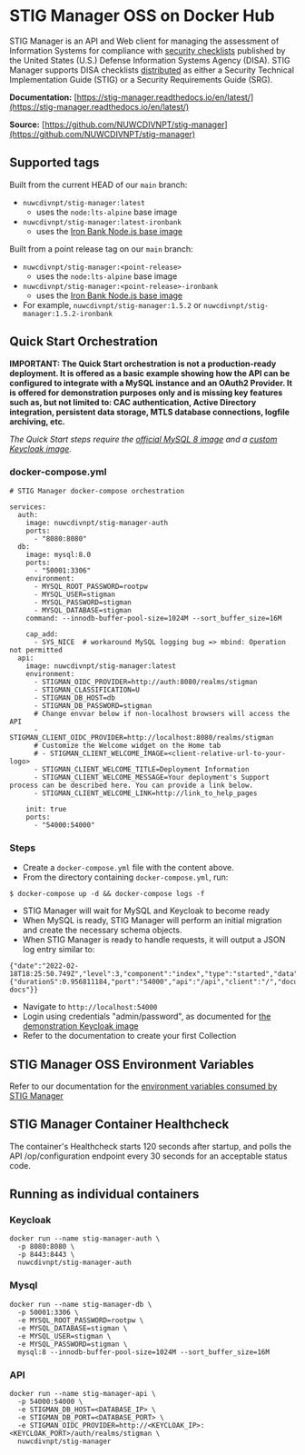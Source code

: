 # STIG Manager OSS on Docker Hub

STIG Manager is an API and Web client for managing the assessment of Information Systems for compliance with [security checklists](https://public.cyber.mil/stigs/) published by the United States (U.S.) Defense Information Systems Agency (DISA). STIG Manager supports DISA checklists [distributed](https://public.cyber.mil/stigs/downloads/) as either a Security Technical Implementation Guide (STIG) or a Security Requirements Guide (SRG).

**Documentation:** [https://stig-manager.readthedocs.io/en/latest/](https://stig-manager.readthedocs.io/en/latest/)

**Source:** [https://github.com/NUWCDIVNPT/stig-manager](https://github.com/NUWCDIVNPT/stig-manager)

## Supported tags

Built from the current HEAD of our `main` branch: 
  - `nuwcdivnpt/stig-manager:latest`
    - uses the `node:lts-alpine` base image
  - `nuwcdivnpt/stig-manager:latest-ironbank`
    - uses the [Iron Bank Node.js base image](https://repo1.dso.mil/dsop/opensource/nodejs/nodejs18/)


Built from a point release tag on our `main` branch:
  - `nuwcdivnpt/stig-manager:<point-release>`
    - uses the `node:lts-alpine` base image
  - `nuwcdivnpt/stig-manager:<point-release>-ironbank`
    - uses the [Iron Bank Node.js base image](https://repo1.dso.mil/dsop/opensource/nodejs/nodejs18/)
  - For example, `nuwcdivnpt/stig-manager:1.5.2` or `nuwcdivnpt/stig-manager:1.5.2-ironbank`

## Quick Start Orchestration

**IMPORTANT: The Quick Start orchestration is not a production-ready deployment. It is offered as a basic example showing how the API can be configured to integrate with a MySQL instance and an OAuth2 Provider. It is offered for demonstration purposes only and is missing key features such as, but not limited to: CAC authentication, Active Directory integration, persistent data storage, MTLS database connections, logfile archiving, etc.**

*The Quick Start steps require the [official MySQL 8 image](https://hub.docker.com/_/mysql) and a [custom Keycloak image](https://hub.docker.com/r/nuwcdivnpt/stig-manager-auth).*

### docker-compose.yml
```
# STIG Manager docker-compose orchestration

services:
  auth:
    image: nuwcdivnpt/stig-manager-auth
    ports:
      - "8080:8080"
  db:
    image: mysql:8.0
    ports:
      - "50001:3306"
    environment:
      - MYSQL_ROOT_PASSWORD=rootpw
      - MYSQL_USER=stigman
      - MYSQL_PASSWORD=stigman
      - MYSQL_DATABASE=stigman
    command: --innodb-buffer-pool-size=1024M --sort_buffer_size=16M 

    cap_add:
      - SYS_NICE  # workaround MySQL logging bug => mbind: Operation not permitted 
  api:
    image: nuwcdivnpt/stig-manager:latest
    environment:
      - STIGMAN_OIDC_PROVIDER=http://auth:8080/realms/stigman
      - STIGMAN_CLASSIFICATION=U
      - STIGMAN_DB_HOST=db
      - STIGMAN_DB_PASSWORD=stigman
      # Change envvar below if non-localhost browsers will access the API
      - STIGMAN_CLIENT_OIDC_PROVIDER=http://localhost:8080/realms/stigman
      # Customize the Welcome widget on the Home tab
      # - STIGMAN_CLIENT_WELCOME_IMAGE=<client-relative-url-to-your-logo>
      - STIGMAN_CLIENT_WELCOME_TITLE=Deployment Information
      - STIGMAN_CLIENT_WELCOME_MESSAGE=Your deployment's Support process can be described here. You can provide a link below.
      - STIGMAN_CLIENT_WELCOME_LINK=http://link_to_help_pages

    init: true
    ports:
      - "54000:54000"
```
### Steps
- Create a ```docker-compose.yml``` file with the content above.
- From the directory containing ```docker-compose.yml```, run:
```
$ docker-compose up -d && docker-compose logs -f
```
- STIG Manager will wait for MySQL and Keycloak to become ready
- When MySQL is ready, STIG Manager will perform an initial migration and create the necessary schema objects.
- When STIG Manager is ready to handle requests, it will output a JSON log entry similar to:
```
{"date":"2022-02-18T18:25:50.749Z","level":3,"component":"index","type":"started","data":{"durationS":0.956811184,"port":"54000","api":"/api","client":"/","documentation":"/docs","swagger":"/api-docs"}}
```
- Navigate to ```http://localhost:54000```
- Login using credentials "admin/password", as documented for [the demonstration Keycloak image](https://hub.docker.com/r/nuwcdivnpt/stig-manager-auth)
- Refer to the documentation to create your first Collection

## STIG Manager OSS Environment Variables

Refer to our documentation for the [environment variables consumed by STIG Manager](https://stig-manager.readthedocs.io/en/latest/installation-and-setup/environment-variables.html) 

## STIG Manager Container Healthcheck

The container's Healthcheck starts 120 seconds after startup, and polls the API /op/configuration endpoint every 30 seconds for an acceptable status code.

## Running as individual containers
### Keycloak
```
docker run --name stig-manager-auth \
  -p 8080:8080 \
  -p 8443:8443 \
  nuwcdivnpt/stig-manager-auth
```

### Mysql
```
docker run --name stig-manager-db \
  -p 50001:3306 \
  -e MYSQL_ROOT_PASSWORD=rootpw \
  -e MYSQL_DATABASE=stigman \
  -e MYSQL_USER=stigman \
  -e MYSQL_PASSWORD=stigman \
  mysql:8 --innodb-buffer-pool-size=1024M --sort_buffer_size=16M
```

### API
```
docker run --name stig-manager-api \
  -p 54000:54000 \
  -e STIGMAN_DB_HOST=<DATABASE_IP> \
  -e STIGMAN_DB_PORT=<DATABASE_PORT> \
  -e STIGMAN_OIDC_PROVIDER=http://<KEYCLOAK_IP>:<KEYCLOAK_PORT>/auth/realms/stigman \
  nuwcdivnpt/stig-manager
```

